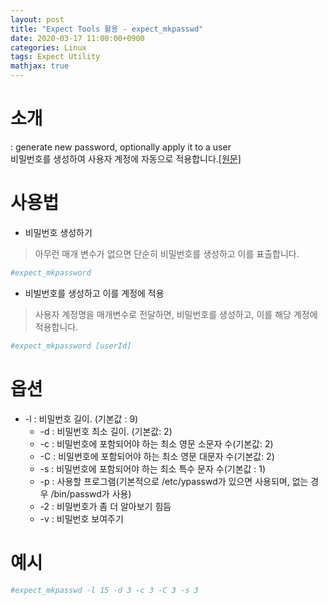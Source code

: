 ```yaml
---
layout: post
title: "Expect Tools 활용 - expect_mkpasswd"
date: 2020-03-17 11:00:00+0900
categories: Linux
tags: Expect Utility
mathjax: true
---
```


# 소개
: generate new password, optionally apply it to a user  
비밀번호를 생성하여 사용자 계정에 자동으로 적용합니다.[[원문]](https://helpmanual.io/man1/expect_mkpasswd)

# 사용법
- 비밀번호 생성하기
> 아무런 매개 변수가 없으면 단순히 비밀번호를 생성하고 이를 표출합니다.
```bash
#expect_mkpassword
```
- 비빌번호를 생성하고 이를 계정에 적용  
> 사용자 계정명을 매개변수로 전달하면, 비밀번호를 생성하고, 이를 해당 계정에 적용합니다.
```bash
#expect_mkpassword [userId]
```

# 옵션
  - -l : 비밀번호 길이. (기본값 : 9)
	- -d : 비밀번호 최소 길이. (기본값: 2)
	- -c : 비밀번호에 포함되어야 하는 최소 영문 소문자 수(기본값: 2)
	- -C : 비밀번호에 포함되어야 하는 최소 영문 대문자 수(기본값: 2)
	- -s : 비밀번호에 포함되어야 하는 최소 특수 문자 수(기본값 : 1)
	- -p : 사용할 프로그램(기본적으로 /etc/ypasswd가 있으면 사용되며, 없는 경우 /bin/passwd가 사용)
	- -2 : 비밀번호가 좀 더 알아보기 힘듬
	- -v : 비밀번호 보여주기

# 예시
>
```bash
#expect_mkpasswd -l 15 -d 3 -c 3 -C 3 -s 3
```
